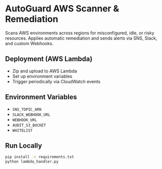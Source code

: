 # AutoGuard AWS Scanner & Remediation

Scans AWS environments across regions for misconfigured, idle, or risky resources. Applies automatic remediation and sends alerts via SNS, Slack, and custom Webhooks.

## Deployment (AWS Lambda)

- Zip and upload to AWS Lambda
- Set up environment variables
- Trigger periodically via CloudWatch events

## Environment Variables
- `SNS_TOPIC_ARN`
- `SLACK_WEBHOOK_URL`
- `WEBHOOK_URL`
- `AUDIT_S3_BUCKET`
- `WHITELIST`

## Run Locally
```bash
pip install -r requirements.txt
python lambda_handler.py
